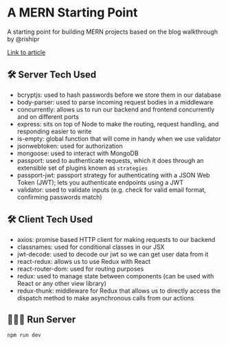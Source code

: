 # A MERN Starting Point

A starting point for building MERN projects based on the blog walkthrough by @rishipr

[Link to article](https://blog.bitsrc.io/build-a-login-auth-app-with-mern-stack-part-1-c405048e3669)

## 🛠 Server Tech Used
- bcryptjs: used to hash passwords before we store them in our database
- body-parser: used to parse incoming request bodies in a middleware
- concurrently: allows us to run our backend and frontend concurrently and on different ports
- express: sits on top of Node to make the routing, request handling, and responding easier to write
- is-empty: global function that will come in handy when we use validator
- jsonwebtoken: used for authorization
- mongoose: used to interact with MongoDB
- passport: used to authenticate requests, which it does through an extensible set of plugins known as `strategies`
- passport-jwt: passport strategy for authenticating with a JSON Web Token (JWT); lets you authenticate endpoints using a JWT
- validator: used to validate inputs (e.g. check for valid email format, confirming passwords match)

## 🛠 Client Tech Used
- axios: promise based HTTP client for making requests to our backend
- classnames: used for conditional classes in our JSX
- jwt-decode: used to decode our jwt so we can get user data from it
- react-redux: allows us to use Redux with React
- react-router-dom: used for routing purposes
- redux: used to manage state between components (can be used with React or any other view library)
- redux-thunk: middleware for Redux that allows us to directly access the dispatch method to make asynchronous calls from our actions

## 🏃🏾‍♂️ Run Server
`npm run dev`
